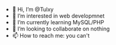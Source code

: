 - 👋 Hi, I’m @Tulxy
- 👀 I’m interested in web developmnet
- 🌱 I’m currently learning MySQL/PHP
- 💞️ I’m looking to collaborate on nothing
- 📫 How to reach me: you can't

<!---
Tulxy/Tulxy is a ✨ special ✨ repository because its `README.md` (this file) appears on your GitHub profile.
You can click the Preview link to take a look at your changes.
--->
